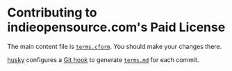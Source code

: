# Contributing to indieopensource.com's Paid License 

The main content file is [`terms.cform`](`./terms.cform`).  You should make your changes there.

[husky](https://www.npmjs.com/package/husky) configures a [Git hook](https://git-scm.com/book/en/v2/Customizing-Git-Git-Hooks) to generate [`terms.md`](./terms.md) for each commit.
